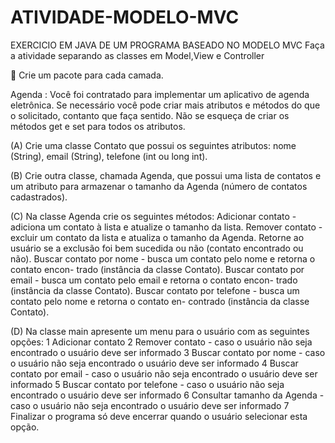 # ATIVIDADE-MODELO-MVC
EXERCICIO EM JAVA DE UM PROGRAMA BASEADO NO MODELO MVC
Faça a atividade separando as classes em Model,View e Controller

 Crie um pacote para cada camada. 

Agenda : Você foi contratado para implementar um aplicativo de agenda eletrônica. Se
necessário você pode criar mais atributos e métodos do que o solicitado, contanto que faça
sentido. Não se esqueça de criar os métodos get e set para todos os atributos.

(A) Crie uma classe Contato que possui os seguintes atributos: nome (String), email (String),
telefone (int ou long int).

(B) Crie outra classe, chamada Agenda, que possui uma lista de contatos e um atributo para
armazenar o tamanho da Agenda (número de contatos cadastrados).

(C) Na classe Agenda crie os seguintes métodos:
 Adicionar contato - adiciona um contato à lista e atualize o tamanho da lista.
 Remover contato - excluir um contato da lista e atualiza o tamanho da Agenda.
Retorne ao usuário se a exclusão foi bem sucedida ou não (contato encontrado ou
não).
 Buscar contato por nome - busca um contato pelo nome e retorna o contato encon-
trado (instância da classe Contato).
 Buscar contato por email - busca um contato pelo email e retorna o contato encon-
trado (instância da classe Contato).
 Buscar contato por telefone - busca um contato pelo nome e retorna o contato en-
contrado (instância da classe Contato).

(D) Na classe main apresente um menu para o usuário com as seguintes opções:
1 Adicionar contato
2 Remover contato - caso o usuário não seja encontrado o usuário deve ser informado
3 Buscar contato por nome - caso o usuário não seja encontrado o usuário deve ser
informado
4 Buscar contato por email - caso o usuário não seja encontrado o usuário deve ser
informado
5 Buscar contato por telefone - caso o usuário não seja encontrado o usuário deve ser
informado
6 Consultar tamanho da Agenda - caso o usuário não seja encontrado o usuário deve
ser informado
7 Finalizar o programa só deve encerrar quando o usuário selecionar esta opção.

